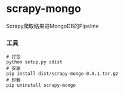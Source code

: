 # scrapy-mongo

Scrapy爬取结果进MongoDB的Pipeline

### 工具

    # 打包
    python setup.py sdist
    # 安装
    pip install dist/scrapy-mongo-0.0.1.tar.gz
    # 卸载
    pip uninstall scrapy-mongo
